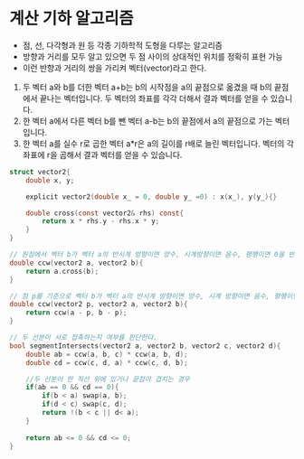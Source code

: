 # 계산 기하 알고리즘
- 점, 선, 다각형과 원 등 각종 기하학적 도형을 다루는 알고리즘
- 방향과 거리를 모두 알고 있으면 두 점 사이의 상대적인 위치를 정확히 표현 가능
- 이런 반향과 거리의 쌍을 가리켜 벡터(vector)라고 한다.
 1. 두 벡터 a와 b를 더한 벡터 a+b는 b의 시작점을 a의 끝점으로 옮겼을 때 b의 끝점에서 끝나는 벡터입니다. 두 벡터의 좌표를 각각 더해서 결과 벡터를 얻을 수 있습니다.
 2. 한 벡터 a에서 다른 벡터 b를 뺀 벡터 a-b는 b의 끝점에서 a의 끝점으로 가는 벡터입니다.
 3. 한 벡터 a를 실수 r로 곱한 벡터 a*r은 a의 길이를 r배로 늘린 벡터입니다. 벡터의 각 좌표에 r을 곱해서 결과 벡터를 얻을 수 있습니다.

```c
struct vector2{
	double x, y;

	explicit vector2(double x_ = 0, double y_ =0) : x(x_), y(y_){}

	double cross(const vector2& rhs) const{
		return x * rhs.y - rhs.x * y;
	}
}
```

```c
// 원점에서 벡터 b가 벡터 a의 반시계 방향이면 양수, 시계방향이면 음수, 평행이면 0을 반환한다.
double ccw(vector2 a, vector2 b){
	return a.cross(b);
}
```

```c
// 점 p를 기준으로 벡터 b가 벡터 a의 반시계 방향이면 양수, 시계 방향이면 음수, 평행이면 0을 반환한다.
double ccw(vector2 p, vector2 a, vector2 b){
	return ccw(a - p, b - p);
}
```


```c
// 두 선분이 서로 접촉하는지 여부를 판단한다. 
bool segmentIntersects(vector2 a, vector2 b, vector2 c, vector2 d){
	double ab = ccw(a, b, c) * ccw(a, b, d);
	double cd = ccw(c, d, a) * ccw(c, d, b);

	//두 선분이 한 직선 위에 있거나 끝점이 겹치는 경우
	if(ab == 0 && cd == 0){
		if(b < a) swap(a, b);
		if(d < c) swap(c, d);
		return !(b < c || d< a);
	}
	
	return ab <= 0 && cd <= 0;
}
```
